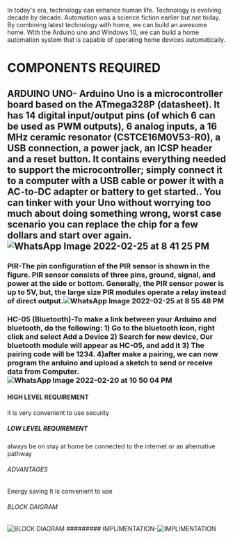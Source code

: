 In today's era, technology can enhance human life. Technology is evolving decade by decade. Automation was a science fiction earlier but not today. By combining latest technology with home, we can build an awesome home. With the Arduino uno and Windows 10, we can build a home automation system that is capable of operating home devices automatically.
# COMPONENTS REQUIRED
## ARDUINO UNO- Arduino Uno is a microcontroller board based on the ATmega328P (datasheet). It has 14 digital input/output pins (of which 6 can be used as PWM outputs), 6 analog inputs, a 16 MHz ceramic resonator (CSTCE16M0V53-R0), a USB connection, a power jack, an ICSP header and a reset button. It contains everything needed to support the microcontroller; simply connect it to a computer with a USB cable or power it with a AC-to-DC adapter or battery to get started.. You can tinker with your Uno without worrying too much about doing something wrong, worst case scenario you can replace the chip for a few dollars and start over again.![WhatsApp Image 2022-02-25 at 8 41 25 PM](https://user-images.githubusercontent.com/98831387/155890530-5a0844fe-9239-4cca-b9ce-9cfb92f09f83.jpeg)

### PIR-The pin configuration of the PIR sensor is shown in the figure. PIR sensor consists of three pins, ground, signal, and power at the side or bottom. Generally, the PIR sensor power is up to 5V, but, the large size PIR modules operate a relay instead of direct output.![WhatsApp Image 2022-02-25 at 8 55 48 PM](https://user-images.githubusercontent.com/98831387/155890355-d5619421-ba2b-42fb-8753-55d018eb37aa.jpeg)

### HC-05 (Bluetooth)-To make a link between your Arduino and bluetooth, do the following: 1) Go to the bluetooth icon, right click and select Add a Device 2) Search for new device, Our bluetooth module will appear as HC-05, and add it 3) The pairing code will be 1234. 4)after make a pairing, we can now program the arduino and upload a sketch to send or receive data from Computer.![WhatsApp Image 2022-02-20 at 10 50 04 PM](https://user-images.githubusercontent.com/98831387/154855490-a9da393b-e0ee-4791-8782-0b1a398cffc5.jpeg)

#### HIGH LEVEL REQUIREMENT
it is very convenient to use
security


##### LOW LEVEL REQUIREMENT
always be on
stay at home
be connected to the internet or an alternative pathway

###### ADVANTAGES
Energy saving
It is convenient to use

###### BLOCK DAIGRAM
![BLOCK DIAGRAM](https://user-images.githubusercontent.com/98831387/155890606-bda7e099-1093-454c-99c4-c39101e419e7.jpeg)
#########  IMPLIMENTATION-![IMPLIMENTATION](https://user-images.githubusercontent.com/98831387/155890626-1ed734c2-6421-499a-b011-91f616e162fe.jpeg)
